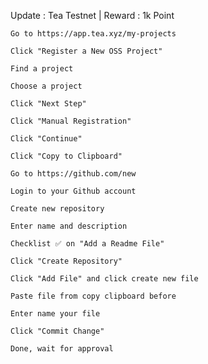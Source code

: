 Update : Tea Testnet | Reward : 1k Point
```
Go to https://app.tea.xyz/my-projects
```
```
Click "Register a New OSS Project"
```
```
Find a project
```
```
Choose a project
```
```
Click "Next Step"
```
```
Click "Manual Registration"
```
```
Click "Continue"
```
```
Click "Copy to Clipboard"
```
```
Go to https://github.com/new
```
```
Login to your Github account
```
```
Create new repository
```
```
Enter name and description
```
```
Checklist ✅ on "Add a Readme File"
```
```
Click "Create Repository"
```
```
Click "Add File" and click create new file
```
```
Paste file from copy clipboard before
```
```
Enter name your file
```
```
Click "Commit Change"
```
```
Done, wait for approval
```

